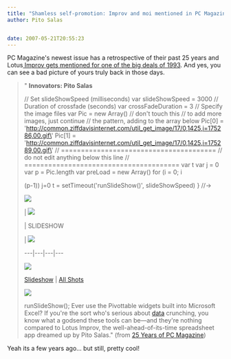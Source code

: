 ```yaml
---
title: "Shamless self-promotion: Improv and moi mentioned in PC Magazine"
author: Pito Salas


date: 2007-05-21T20:55:23
---
```




PC Magazine's newest issue has a retrospective of their past 25 years and
Lotus[ Improv gets mentioned for one of the big deals of
1993](<http://www.pcmag.com/article2/0,1895,2129553,00.asp>). And yes, you can
see a bad picture of yours truly back in those days.

> " **Innovators: Pito Salas**  
>
>
> // Set slideShowSpeed (milliseconds) var slideShowSpeed = 3000 // Duration
> of crossfade (seconds) var crossFadeDuration = 3 // Specify the image files
> var Pic = new Array() // don\'t touch this // to add more images, just
> continue // the pattern, adding to the array below Pic[0] =
> \'http://common.ziffdavisinternet.com/util_get_image/17/0,1425,i=175286,00.gif\'
> Pic[1] =
> \'http://common.ziffdavisinternet.com/util_get_image/17/0,1425,i=175289,00.gif\'
> // ======================================= // do not edit anything below
> this line // ======================================= var t var j = 0 var p =
> Pic.length var preLoad = new Array() for (i = 0; i
>
> (p-1)) j=0 t = setTimeout(\'runSlideShow()\', slideShowSpeed) } //->
>
> ![](https://i0.wp.com/www.pcmag.com/images/pcm_spacer.gif?resize=10%2C1)
>
> | ![](https://i0.wp.com/www.pcmag.com/images/pcm_spacer.gif?resize=2%2C1)
>
> | SLIDESHOW
>
> | ![](https://i0.wp.com/www.pcmag.com/images/pcm_spacer.gif?resize=2%2C1)  
>  
> ---|---|---|---  
>  
>
> [![](https://i0.wp.com/common.ziffdavisinternet.com/util_get_image/17/0,1425,i=175289,00.gif?resize=85%2C85)](<http://www.pcmag.com/slideshow_viewer/0,1205,l=207390&p=1&s=27550&a=207389&po=1&i=1,00.asp?p=y>)  
>  
>
> [Slideshow](<http://www.pcmag.com/slideshow_viewer/0,1205,l=207390&p=1&s=27550&a=207389&po=1&i=1,00.asp?p=y>)
> | [All
> Shots](<http://www.pcmag.com/slideshow/0,1206,l=207390&s=27550&a=207389,00.asp>)  
>  
> ![](https://i0.wp.com/www.pcmag.com/images/pcm_spacer.gif?resize=1%2C10)  
>  
> runSlideShow();  Ever use the Pivottable widgets built into Microsoft Excel?
> If you're the sort who's serious about
> [data](<http://www.pcmag.com/article2/0,1895,2129553,00.asp#>) crunching,
> you know what a godsend these tools can be—and they're nothing compared to
> Lotus Improv, the well-ahead-of-its-time spreadsheet app dreamed up by Pito
> Salas." (from [25 Years of PC
> Magazine](<http://www.pcmag.com/article2/0,1895,2129553,00.asp>))

Yeah its a few years ago… but still, pretty cool!



